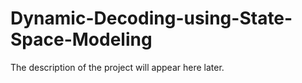 # Dynamic-Decoding-using-State-Space-Modeling

The description of the project will appear here later.
